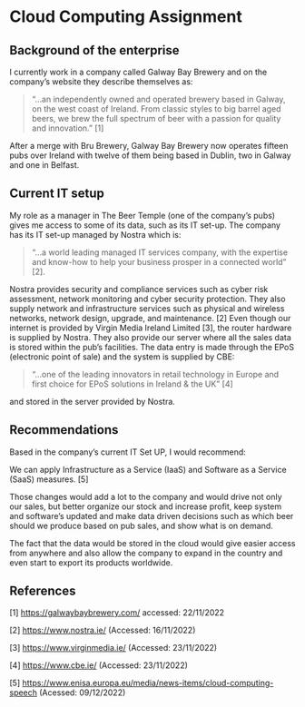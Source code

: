 # Cloud Computing Assignment

## Background of the enterprise 
I currently work in a company called Galway Bay Brewery and on the company’s website they describe themselves as: 
>“…an independently owned and operated brewery based in Galway, on the west coast of Ireland. From classic styles to big barrel aged beers, we brew the full spectrum of beer with a passion for quality and innovation.” [1]

After a merge with Bru Brewery, Galway Bay Brewery now operates fifteen pubs over Ireland with twelve of them being based in Dublin, two in Galway and one in Belfast.

## Current IT setup
My role as a manager in The Beer Temple (one of the company’s pubs) gives me access to some of its data, such as its IT set-up. The company has its IT set-up managed by Nostra which is:
>“…a world leading managed IT services company, with the expertise and know-how to help your business prosper in a connected world” [2]. 

Nostra provides security and compliance services such as cyber risk assessment, network monitoring and cyber security protection. They also supply network and infrastructure services such as physical and wireless networks, network design, upgrade, and maintenance. [2] Even though our internet is provided by Virgin Media Ireland Limited [3], the router hardware is supplied by Nostra. They also provide our server where all the sales data is stored within the pub’s facilities.
The data entry is made through the EPoS (electronic point of sale) and the system is supplied by CBE:
>“…one of the leading innovators in retail technology in Europe and first choice for EPoS solutions in Ireland & the UK” [4] 

and stored in the server provided by Nostra.

## Recommendations
Based in the company’s current IT Set UP, I would recommend:

We can apply Infrastructure as a Service (IaaS) and Software as a Service (SaaS) measures. [5]

Those changes would add a lot to the company and would drive not only our sales, but better organize our stock and increase profit, keep system and software’s updated and make data driven decisions such as which beer should we produce based on pub sales, and show what is on demand. 

The fact that the data would be stored in the cloud would give easier access from anywhere and also allow the company to expand in the country and even start to export its products worldwide.


## References

[1] https://galwaybaybrewery.com/ accessed: 22/11/2022

[2] https://www.nostra.ie/ (Accessed: 16/11/2022)

[3] https://www.virginmedia.ie/ (Accessed: 23/11/2022)

[4] https://www.cbe.ie/ (Accessed: 23/11/2022)

[5] https://www.enisa.europa.eu/media/news-items/cloud-computing-speech (Acessed: 09/12/2022)

